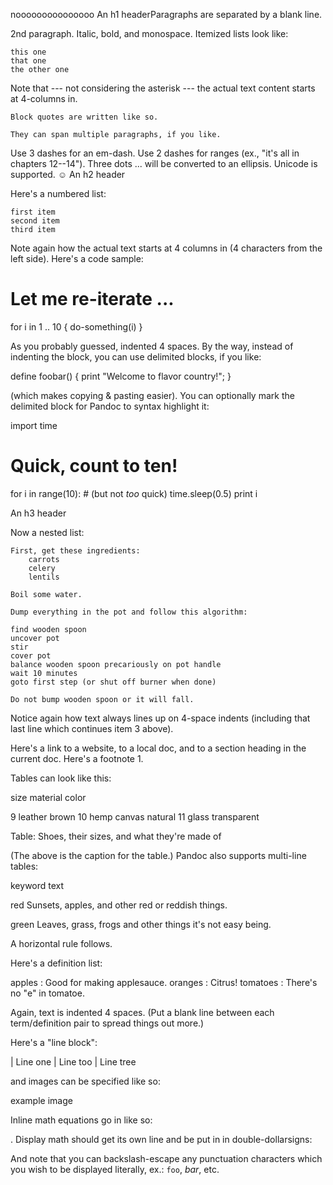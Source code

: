 nooooooooooooooo
An h1 headerParagraphs are separated by a blank line.

2nd paragraph. Italic, bold, and monospace. Itemized lists look like:

    this one
    that one
    the other one

Note that --- not considering the asterisk --- the actual text content starts at 4-columns in.

    Block quotes are written like so.

    They can span multiple paragraphs, if you like.

Use 3 dashes for an em-dash. Use 2 dashes for ranges (ex., "it's all in chapters 12--14"). Three dots ... will be converted to an ellipsis. Unicode is supported. ☺
An h2 header

Here's a numbered list:

    first item
    second item
    third item

Note again how the actual text starts at 4 columns in (4 characters from the left side). Here's a code sample:

# Let me re-iterate ...
for i in 1 .. 10 { do-something(i) }

As you probably guessed, indented 4 spaces. By the way, instead of indenting the block, you can use delimited blocks, if you like:

define foobar() {
    print "Welcome to flavor country!";
}

(which makes copying & pasting easier). You can optionally mark the delimited block for Pandoc to syntax highlight it:

import time
# Quick, count to ten!
for i in range(10):
    # (but not *too* quick)
    time.sleep(0.5)
    print i

An h3 header

Now a nested list:

    First, get these ingredients:
        carrots
        celery
        lentils

    Boil some water.

    Dump everything in the pot and follow this algorithm:

    find wooden spoon
    uncover pot
    stir
    cover pot
    balance wooden spoon precariously on pot handle
    wait 10 minutes
    goto first step (or shut off burner when done)

    Do not bump wooden spoon or it will fall.

Notice again how text always lines up on 4-space indents (including that last line which continues item 3 above).

Here's a link to a website, to a local doc, and to a section heading in the current doc. Here's a footnote 1.

Tables can look like this:

size material color

9 leather brown 10 hemp canvas natural 11 glass transparent

Table: Shoes, their sizes, and what they're made of

(The above is the caption for the table.) Pandoc also supports multi-line tables:

keyword text

red Sunsets, apples, and other red or reddish things.

green Leaves, grass, frogs and other things it's not easy being.

A horizontal rule follows.

Here's a definition list:

apples : Good for making applesauce. oranges : Citrus! tomatoes : There's no "e" in tomatoe.

Again, text is indented 4 spaces. (Put a blank line between each term/definition pair to spread things out more.)

Here's a "line block":

| Line one | Line too | Line tree

and images can be specified like so:

example image

Inline math equations go in like so:

. Display math should get its own line and be put in in double-dollarsigns:

And note that you can backslash-escape any punctuation characters which you wish to be displayed literally, ex.: `foo`, *bar*, etc.
